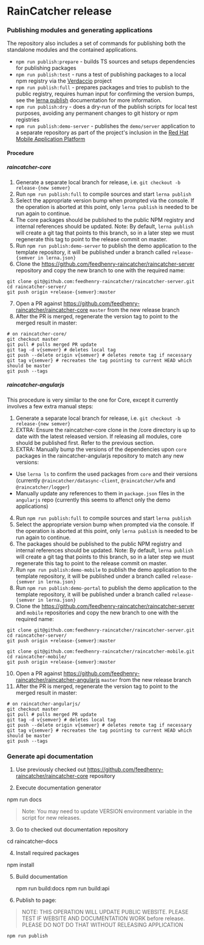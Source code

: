 
# RainCatcher release

### Publishing modules and generating applications

The repository also includes a set of commands for publishing both the standalone modules and the contained applications.

- `npm run publish:prepare` - builds TS sources and setups dependencies for publishing packages
- `npm run publish:test` - runs a test of publishing packages to a local npm registry via the [Verdaccio](https://github.com/verdaccio/verdaccio) project
- `npm run publish:full` - prepares packages and tries to publish to the public registry, requires human input for confirming the version bumps, see the [lerna publish](https://github.com/lerna/lerna#publish) documentation for more information.
- `npm run publish:dry` - does a dry-run of the publish scripts for local test purposes, avoiding any permanent changes to git history or npm registries
- `npm run publish:demo-server` - publishes the `demo/server` application to a separate repository as part of the project's inclusion in the [Red Hat Mobile Application Platform](https://www.redhat.com/en/technologies/mobile/application-platform)

#### Procedure

##### raincatcher-core

1. Generate a separate local branch for release, i.e. `git checkout -b release-{new semver}`
2. Run `npm run publish:full` to compile sources and start `lerna publish`
3. Select the appropriate version bump when prompted via the console. If the operation is aborted at this point, only `lerna publish` is needed to be run again to continue.
4. The core packages should be published to the public NPM registry and internal references should be updated. Note: By default, `lerna publish` will create a git tag that points to this branch, so in a later step we must regenerate this tag to point to the release commit on master.
5. Run `npm run publish:demo-server` to publish the demo application to the template repository, it will be published under a branch called `release-{semver in lerna.json}`
6. Clone the https://github.com/feedhenry-raincatcher/raincatcher-server repository and copy the new branch to one with the required name:

```
git clone git@github.com:feedhenry-raincatcher/raincatcher-server.git
cd raincatcher-server/
git push origin +release-{semver}:master
```

7. Open a PR against https://github.com/feedhenry-raincatcher/raincatcher-core `master` from the new release branch
8. After the PR is merged, regenerate the version tag to point to the merged result in master:

```
# on raincatcher-core/
git checkout master
git pull # pulls merged PR update
git tag -d v{semver} # deletes local tag
git push --delete origin v{semver} # deletes remote tag if necessary
git tag v{semver} # recreates the tag pointing to current HEAD which should be master
git push --tags
```

##### raincatcher-angularjs

This procedure is very similar to the one for Core, except it currently involves a few extra manual steps:

1. Generate a separate local branch for release, i.e. `git checkout -b release-{new semver}`
2. EXTRA: Ensure the raincatcher-core clone in the /core directory is up to date with the latest released version. If releasing all modules, core should be published first. Refer to the previous section.
3. EXTRA: Manually bump the versions of the dependencies upon `core` packages in the raincatcher-angularjs repository to match any new versions:

  - Use `lerna ls` to confirm the used packages from `core` and their versions (currently `@raincatcher/datasync-client`, `@raincatcher/wfm` and `@raincatcher/logger`)
  - Manually update any references to them in `package.json` files in the `angularjs` repo (currently this seems to affenct only the demo applications)

4. Run `npm run publish:full` to compile sources and start `lerna publish`
5. Select the appropriate version bump when prompted via the console. If the operation is aborted at this point, only `lerna publish` is needed to be run again to continue.
6. The packages should be published to the public NPM registry and internal references should be updated. Note: By default, `lerna publish` will create a git tag that points to this branch, so in a later step we must regenerate this tag to point to the release commit on master.
8. Run `npm run publish:demo-mobile` to publish the demo application to the template repository, it will be published under a branch called `release-{semver in lerna.json}`
7. Run `npm run publish:demo-portal` to publish the demo application to the template repository, it will be published under a branch called `release-{semver in lerna.json}`
9. Clone the https://github.com/feedhenry-raincatcher/raincatcher-server and `mobile` repositories and copy the new branch to one with the required name:

```
git clone git@github.com:feedhenry-raincatcher/raincatcher-server.git
cd raincatcher-server/
git push origin +release-{semver}:master

git clone git@github.com:feedhenry-raincatcher/raincatcher-mobile.git
cd raincatcher-mobile/
git push origin +release-{semver}:master
```

10. Open a PR against https://github.com/feedhenry-raincatcher/raincatcher-angularjs `master` from the new release branch
11. After the PR is merged, regenerate the version tag to point to the merged result in master:

```
# on raincatcher-angularjs/
git checkout master
git pull # pulls merged PR update
git tag -d v{semver} # deletes local tag
git push --delete origin v{semver} # deletes remote tag if necessary
git tag v{semver} # recreates the tag pointing to current HEAD which should be master
git push --tags
```

### Generate api documentation

1. Use previously checked out https://github.com/feedhenry-raincatcher/raincatcher-core repository

2. Execute documentation generator

  npm run docs

> Note: You may need to update VERSION environment variable in the script for new releases.

3. Go to checked out documentation repository

  cd raincatcher-docs

4. Install required packages

  npm install

5. Build documentation

    npm run build:docs
    npm run build:api

6. Publish to page:

> NOTE: THIS OPERATION WILL UPDATE PUBLIC WEBSITE.
PLEASE TEST IF WEBSITE AND DOCUMENTATION WORK before release.
PLEASE DO NOT DO THAT WITHOUT RELEASING APPLICATION

    npm run publish
